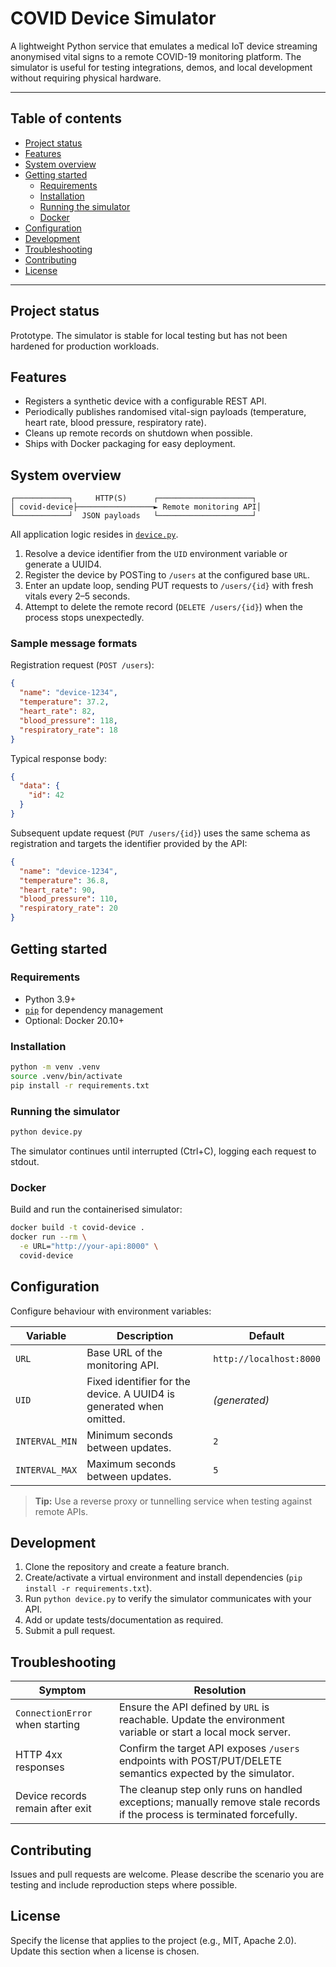 # COVID Device Simulator

A lightweight Python service that emulates a medical IoT device streaming anonymised vital signs to a remote COVID-19 monitoring platform. The simulator is useful for testing integrations, demos, and local development without requiring physical hardware.

---

## Table of contents
- [Project status](#project-status)
- [Features](#features)
- [System overview](#system-overview)
- [Getting started](#getting-started)
  - [Requirements](#requirements)
  - [Installation](#installation)
  - [Running the simulator](#running-the-simulator)
  - [Docker](#docker)
- [Configuration](#configuration)
- [Development](#development)
- [Troubleshooting](#troubleshooting)
- [Contributing](#contributing)
- [License](#license)

---

## Project status
Prototype. The simulator is stable for local testing but has not been hardened for production workloads.

## Features
- Registers a synthetic device with a configurable REST API.
- Periodically publishes randomised vital-sign payloads (temperature, heart rate, blood pressure, respiratory rate).
- Cleans up remote records on shutdown when possible.
- Ships with Docker packaging for easy deployment.

## System overview
```
┌────────────┐     HTTP(S)      ┌─────────────────────┐
│ covid-device├─────────────────► Remote monitoring API│
└────────────┘  JSON payloads   └─────────────────────┘
```

All application logic resides in [`device.py`](device.py).

1. Resolve a device identifier from the `UID` environment variable or generate a UUID4.
2. Register the device by POSTing to `/users` at the configured base `URL`.
3. Enter an update loop, sending PUT requests to `/users/{id}` with fresh vitals every 2–5 seconds.
4. Attempt to delete the remote record (`DELETE /users/{id}`) when the process stops unexpectedly.

### Sample message formats

Registration request (`POST /users`):

```json
{
  "name": "device-1234",
  "temperature": 37.2,
  "heart_rate": 82,
  "blood_pressure": 118,
  "respiratory_rate": 18
}
```

Typical response body:

```json
{
  "data": {
    "id": 42
  }
}
```

Subsequent update request (`PUT /users/{id}`) uses the same schema as registration and targets the identifier provided by the API:

```json
{
  "name": "device-1234",
  "temperature": 36.8,
  "heart_rate": 90,
  "blood_pressure": 110,
  "respiratory_rate": 20
}
```

## Getting started

### Requirements
- Python 3.9+
- [`pip`](https://pip.pypa.io/) for dependency management
- Optional: Docker 20.10+

### Installation
```bash
python -m venv .venv
source .venv/bin/activate
pip install -r requirements.txt
```

### Running the simulator
```bash
python device.py
```
The simulator continues until interrupted (Ctrl+C), logging each request to stdout.

### Docker
Build and run the containerised simulator:
```bash
docker build -t covid-device .
docker run --rm \
  -e URL="http://your-api:8000" \
  covid-device
```

## Configuration
Configure behaviour with environment variables:

| Variable | Description | Default |
|----------|-------------|---------|
| `URL`    | Base URL of the monitoring API. | `http://localhost:8000` |
| `UID`    | Fixed identifier for the device. A UUID4 is generated when omitted. | *(generated)* |
| `INTERVAL_MIN` | Minimum seconds between updates. | `2` |
| `INTERVAL_MAX` | Maximum seconds between updates. | `5` |

> **Tip:** Use a reverse proxy or tunnelling service when testing against remote APIs.

## Development
1. Clone the repository and create a feature branch.
2. Create/activate a virtual environment and install dependencies (`pip install -r requirements.txt`).
3. Run `python device.py` to verify the simulator communicates with your API.
4. Add or update tests/documentation as required.
5. Submit a pull request.

## Troubleshooting
| Symptom | Resolution |
|---------|------------|
| `ConnectionError` when starting | Ensure the API defined by `URL` is reachable. Update the environment variable or start a local mock server. |
| HTTP 4xx responses | Confirm the target API exposes `/users` endpoints with POST/PUT/DELETE semantics expected by the simulator. |
| Device records remain after exit | The cleanup step only runs on handled exceptions; manually remove stale records if the process is terminated forcefully. |

## Contributing
Issues and pull requests are welcome. Please describe the scenario you are testing and include reproduction steps where possible.

## License
Specify the license that applies to the project (e.g., MIT, Apache 2.0). Update this section when a license is chosen.
